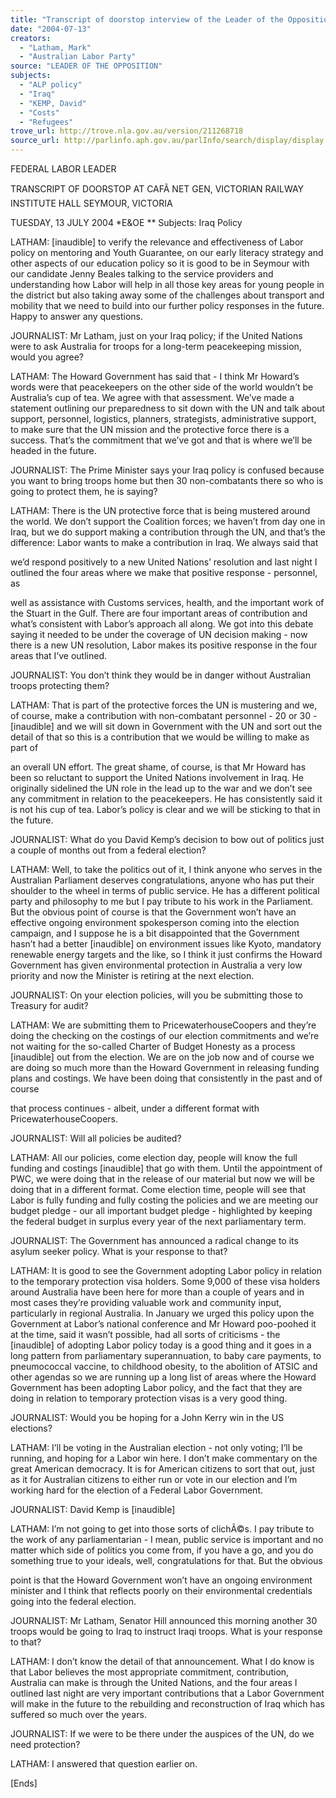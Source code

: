 ```yaml
---
title: "Transcript of doorstop interview of the Leader of the Opposition at Cafe Net Gen, Victorian Railway Institute Hall, Seymour, Victoria: 13 July 2004: Iraq Policy."
date: "2004-07-13"
creators:
  - "Latham, Mark"
  - "Australian Labor Party"
source: "LEADER OF THE OPPOSITION"
subjects:
  - "ALP policy"
  - "Iraq"
  - "KEMP, David"
  - "Costs"
  - "Refugees"
trove_url: http://trove.nla.gov.au/version/211268718
source_url: http://parlinfo.aph.gov.au/parlInfo/search/display/display.w3p;query=Id%3A%22media/pressrel/IA4D6%22
---
```


 FEDERAL LABOR LEADER   

 

 

 TRANSCRIPT OF DOORSTOP AT CAFÃ NET GEN, VICTORIAN RAILWAY  INSTITUTE HALL  SEYMOUR, VICTORIA   

 TUESDAY, 13 JULY 2004  *E&OE **  Subjects:  Iraq Policy   

 LATHAM:  [inaudible] to verify the relevance and effectiveness of Labor  policy on mentoring and Youth Guarantee, on our early literacy strategy and  other aspects of our education policy so it is good to be in Seymour with our  candidate Jenny Beales talking to the service providers and understanding how  Labor will help in all those key areas for young people in the district but also  taking away some of the challenges about transport and mobility that we need to  build into our further policy responses in the future. Happy to answer any  questions.   

 JOURNALIST:  Mr Latham, just on your Iraq policy; if the United Nations  were to ask Australia for troops for a long-term peacekeeping mission, would you  agree? 

 

 LATHAM:  The Howard Government has said that - I think Mr Howard’s  words were that peacekeepers on the other side of the world wouldn’t be  Australia’s cup of tea. We agree with that assessment. We’ve made a statement  outlining our preparedness to sit down with the UN and talk about support,  personnel, logistics, planners, strategists, administrative support, to make sure  that the UN mission and the protective force there is a success. That’s the  commitment that we’ve got and that is where we’ll be headed in the future.   

 JOURNALIST:  The Prime Minister says your Iraq policy is confused because  you want to bring troops home but then 30 non-combatants there so who is  going to protect them, he is saying?   

 LATHAM:  There is the UN protective force that is being mustered  around the world. We don’t support the Coalition forces; we haven’t from day  one in Iraq, but we do support making a contribution through the UN, and that’s  the difference: Labor wants to make a contribution in Iraq. We always said that 

 we’d respond positively to a new United Nations’ resolution and last night I  outlined the four areas where we make that positive response - personnel, as 

 well as assistance with Customs services, health, and the important work of the  Stuart in the Gulf. There are four important areas of contribution and what’s  consistent with Labor’s approach all along. We got into this debate saying it  needed to be under the coverage of UN decision making - now there is a new  UN resolution, Labor makes its positive response in the four areas that I’ve  outlined.   

 JOURNALIST:  You don’t think they would be in danger without Australian  troops protecting them?   

 LATHAM:  That is part of the protective forces the UN is mustering and  we, of course, make a contribution with non-combatant personnel - 20 or 30 -  [inaudible] and we will sit down in Government with the UN and sort out the  detail of that so this is a contribution that we would be willing to make as part of 

 an overall UN effort. The great shame, of course, is that Mr Howard has been so  reluctant to support the United Nations involvement in Iraq. He originally  sidelined the UN role in the lead up to the war and we don’t see any  commitment in relation to the peacekeepers. He has consistently said it is not his  cup of tea. Labor’s policy is clear and we will be sticking to that in the future.  

 

 JOURNALIST:  What do you David Kemp’s decision to bow out of politics just  a couple of months out from a federal election?   

 LATHAM:  Well, to take the politics out of it, I think anyone who serves  in the Australian Parliament deserves congratulations, anyone who has put their  shoulder to the wheel in terms of public service. He has a different political party  and philosophy to me but I pay tribute to his work in the Parliament. But the  obvious point of course is that the Government won’t have an effective ongoing  environment spokesperson coming into the election campaign, and I suppose he  is a bit disappointed that the Government hasn’t had a better [inaudible] on  environment issues like Kyoto, mandatory renewable energy targets and the like,  so I think it just confirms the Howard Government has given environmental  protection in Australia a very low priority and now the Minister is retiring at the  next election.   

 JOURNALIST:  On your election policies, will you be submitting those to  Treasury for audit?    

 LATHAM:  We are submitting them to PricewaterhouseCoopers and  they’re doing the checking on the costings of our election commitments and  we’re not waiting for the so-called Charter of Budget Honesty as a process  [inaudible] out from the election. We are on the job now and of course we are  doing so much more than the Howard Government in releasing funding plans  and costings. We have been doing that consistently in the past and of course 

 that process continues - albeit, under a different format with  PricewaterhouseCoopers.   

 JOURNALIST:  Will all policies be audited?   

 LATHAM:  All our policies, come election day, people will know the full  funding and costings [inaudible] that go with them. Until the appointment of  PWC, we were doing that in the release of our material but now we will be doing  that in a different format. Come election time, people will see that Labor is fully  funding and fully costing the policies and we are meeting our budget pledge -  our all important budget pledge - highlighted by keeping the federal budget in  surplus every year of the next parliamentary term.    

 JOURNALIST:  The Government has announced a radical change to its  asylum seeker policy. What is your response to that?   

 LATHAM:  It is good to see the Government adopting Labor policy in  relation to the temporary protection visa holders. Some 9,000 of these visa  holders around Australia have been here for more than a couple of years and in  most cases they’re providing valuable work and community input, particularly in  regional Australia. In January we urged this policy upon the Government at  Labor’s national conference and Mr Howard poo-poohed it at the time, said it  wasn’t possible, had all sorts of criticisms - the [inaudible] of adopting Labor  policy today is a good thing and it goes in a long pattern from parliamentary  superannuation, to baby care payments, to pneumococcal vaccine, to childhood  obesity, to the abolition of ATSIC and other agendas so we are running up a long  list of areas where the Howard Government has been adopting Labor policy, and  the fact that they are doing in relation to temporary protection visas is a very  good thing.   

 JOURNALIST: Would you be hoping for a John Kerry win in the US elections?    

 LATHAM:  I’ll be voting in the Australian election - not only voting; I’ll be  running, and hoping for a Labor win here. I don’t make commentary on the great  American democracy. It is for American citizens to sort that out, just as it for  Australian citizens to either run or vote in our election and I’m working hard for  the election of a Federal Labor Government.    

 JOURNALIST:  David Kemp is [inaudible]     

 LATHAM:  I’m not going to get into those sorts of clichÃ©s. I pay tribute to  the work of any parliamentarian - I mean, public service is important and no  matter which side of politics you come from, if you have a go, and you do  something true to your ideals, well, congratulations for that. But the obvious 

 point is that the Howard Government won’t have an ongoing environment  minister and I think that reflects poorly on their environmental credentials going  into the federal election.   

 JOURNALIST:  Mr Latham, Senator Hill announced this morning another 30  troops would be going to Iraq to instruct Iraqi troops. What is your response to  that?   

 

 LATHAM:   I don’t know the detail of that announcement. What I do  know is that Labor believes the most appropriate commitment, contribution,  Australia can make is through the United Nations, and the four areas I outlined  last night are very important contributions that a Labor Government will make in  the future to the rebuilding and reconstruction of Iraq which has suffered so  much over the years.   

 JOURNALIST:  If we were to be there under the auspices of the UN, do we  need protection?   

 LATHAM:  I answered that question earlier on.   

 [Ends]   

 

 

 

